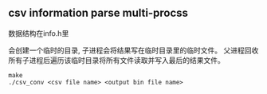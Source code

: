 csv information parse multi-procss
------------------------

数据结构在info.h里

会创建一个临时的目录, 子进程会将结果写在临时目录里的临时文件。
父进程回收所有子进程后遍历该临时目录将所有文件读取并写入最后的结果文件。

```
make
./csv_conv <csv file name> <output bin file name>
```
